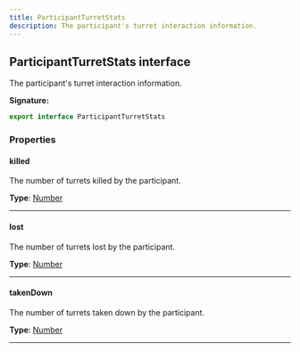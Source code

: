 ```yaml
---
title: ParticipantTurretStats
description: The participant's turret interaction information.
---
```


## ParticipantTurretStats interface

The participant's turret interaction information.

**Signature:**

```ts
export interface ParticipantTurretStats 
```

### Properties

#### killed

The number of turrets killed by the participant.



**Type**: [Number](https://developer.mozilla.org/en-US/docs/Web/JavaScript/Reference/Global_Objects/Number)

---

#### lost

The number of turrets lost by the participant.



**Type**: [Number](https://developer.mozilla.org/en-US/docs/Web/JavaScript/Reference/Global_Objects/Number)

---

#### takenDown

The number of turrets taken down by the participant.



**Type**: [Number](https://developer.mozilla.org/en-US/docs/Web/JavaScript/Reference/Global_Objects/Number)

---


